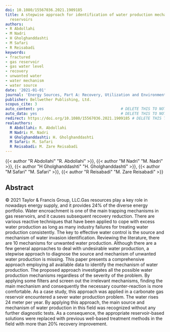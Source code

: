 ```yaml
---
doi: 10.1080/15567036.2021.1909185
title: A stepwise approach for identification of water production mechanisms in gas
  reservoirs
authors:
- R Abdollahi
- M Nadri
- H Gholghanddashti
- M Safari
- R Reisabadi
keywords:
- fractured
- gas reservoir
- gas water level
- recovery
- unwanted water
- water mechanism
- water source
date: '2021-01-01'
journal: 'Energy Sources, Part A: Recovery, Utilization and Environmental Effects'
publisher: Bellwether Publishing, Ltd.
scopus_cite: 3
auto_content: yes                                  # DELETE THIS TO NOT AUTO GENERATE CONTENT
auto_data: yes                                     # DELETE THIS TO NOT AUTO GENERATE METADATA
redirect: https://doi.org/10.1080/15567036.2021.1909185 # DELETE THIS TO NOT REDIRECT
realauthors:
  R Abdollahi: R. Abdollahi
  M Nadri: M. Nadri
  H Gholghanddashti: H. Gholghanddashti
  M Safari: M. Safari
  R Reisabadi: M. Zare Reisabadi
---
```

{{< author "R Abdollahi" "R. Abdollahi" >}}, {{< author "M Nadri" "M. Nadri" >}}, {{< author "H Gholghanddashti" "H. Gholghanddashti" >}}, {{< author "M Safari" "M. Safari" >}}, {{< author "R Reisabadi" "M. Zare Reisabadi" >}}

## Abstract
© 2021 Taylor & Francis Group, LLC.Gas resources play a key role in nowadays energy supply, and it provides 24% of the diverse energy portfolio. Water encroachment is one of the main trapping mechanisms in gas reservoirs, and it causes subsequent recovery reduction. There are various reactive techniques that have been applied to cope with excess water production as long as many industry failures for treating water production consistently. The key to effective water control is the source and mechanism of water invasion identification. Reviewing the literature, there are 10 mechanisms for unwanted water production. Although there are a few general approaches to deal with undesirable water production, a stepwise approach to diagnose the source and mechanism of unwanted water production is missing. This paper presents a comprehensive approach employing all available data to identify the mechanism of water production. The proposed approach investigates all the possible water production mechanisms regardless of the severity of the problem. By applying some filters and screen out the irrelevant mechanisms, finding the main mechanism and consequently the necessary counter-reaction is more comfortable. As a case study, this approach was applied in a carbonate gas reservoir encountered a sever water production problem. The water rises 24 meter per year. By applying this approach, the main source and mechanism of water production in this field was recognized without any further diagnostic tests. As a consequence, the appropriate reservoir-based solutions were replaced with previous well-based treatment methods in the field with more than 20% recovery improvement.
